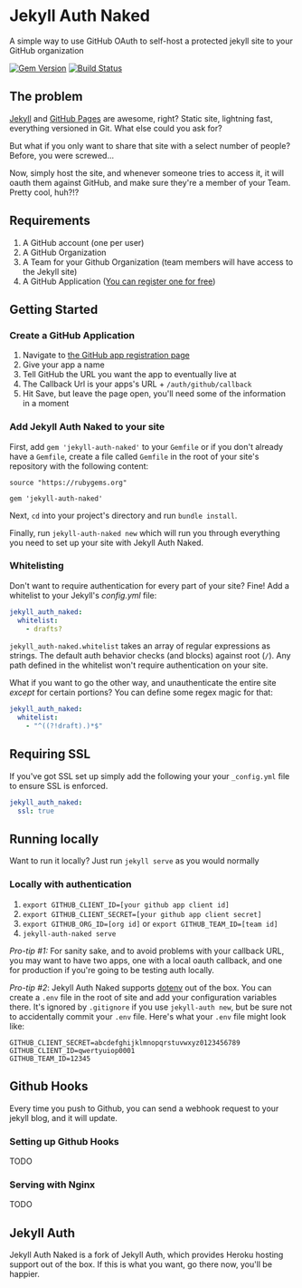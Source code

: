 # Jekyll Auth Naked

A simple way to use GitHub OAuth to self-host a protected jekyll site
 to your GitHub organization

[![Gem Version](https://badge.fury.io/rb/jekyll-auth-naked.png)](http://badge.fury.io/rb/jekyll-auth-naked)
[![Build Status](https://travis-ci.org/jasonm23/jekyll-auth-naked.png?branch=master)](https://travis-ci.org/jasonm23/jekyll-auth-naked)

## The problem

[Jekyll](http://github.com/mojombo/jekyll) and
[GitHub Pages](http://pages.github.com) are awesome, right? Static
site, lightning fast, everything versioned in Git. What else could you
ask for?

But what if you only want to share that site with a select number of
people? Before, you were screwed...

Now, simply host the site, and whenever someone tries to access it, it
will oauth them against GitHub, and make sure they're a member of your
Team. Pretty cool, huh?!?

## Requirements

1. A GitHub account (one per user)
2. A GitHub Organization
3. A Team for your Github Organization (team members will have access to the Jekyll site)
3. A GitHub Application ([You can register one for free](https://github.com/settings/applications/new))

## Getting Started

### Create a GitHub Application

1. Navigate to [the GitHub app registration page](https://github.com/settings/applications/new)
2. Give your app a name
3. Tell GitHub the URL you want the app to eventually live at
4. The Callback Url is your apps's URL + `/auth/github/callback`
5. Hit Save, but leave the page open, you'll need some of the information in a moment

### Add Jekyll Auth Naked to your site

First, add `gem 'jekyll-auth-naked'` to your `Gemfile` or if you don't
already have a `Gemfile`, create a file called `Gemfile` in the root
of your site's repository with the following content:

```
source "https://rubygems.org"

gem 'jekyll-auth-naked'
```

Next, `cd` into your project's directory and run `bundle install`.

Finally, run `jekyll-auth-naked new` which will run you through
everything you need to set up your site with Jekyll Auth Naked.

### Whitelisting

Don't want to require authentication for every part of your site?
Fine! Add a whitelist to your Jekyll's *_config.yml_* file:

```yaml
jekyll_auth_naked:
  whitelist:
    - drafts?
```

`jekyll_auth-naked.whitelist` takes an array of regular expressions as
strings. The default auth behavior checks (and blocks) against root
(`/`). Any path defined in the whitelist won't require authentication
on your site.

What if you want to go the other way, and unauthenticate the entire
site _except_ for certain portions? You can define some regex magic
for that:

```yaml
jekyll_auth_naked:
  whitelist:
    - "^((?!draft).)*$"
```

## Requiring SSL

If you've got SSL set up simply add the following your your
`_config.yml` file to ensure SSL is enforced.

```yaml
jekyll_auth_naked:
  ssl: true
```

## Running locally

Want to run it locally? Just run `jekyll serve` as you would normally

### Locally with authentication

1. `export GITHUB_CLIENT_ID=[your github app client id]`
2. `export GITHUB_CLIENT_SECRET=[your github app client secret]`
3. `export GITHUB_ORG_ID=[org id]` or `export GITHUB_TEAM_ID=[team id]`
4. `jekyll-auth-naked serve`

*Pro-tip #1:* For sanity sake, and to avoid problems with your
 callback URL, you may want to have two apps, one with a local oauth
 callback, and one for production if you're going to be testing auth
 locally.

*Pro-tip #2*: Jekyll Auth Naked supports
 [dotenv](https://github.com/bkeepers/dotenv) out of the box. You can
 create a `.env` file in the root of site and add your configuration
 variables there. It's ignored by `.gitignore` if you use `jekyll-auth
 new`, but be sure not to accidentally commit your `.env` file. Here's
 what your `.env` file might look like:

```
GITHUB_CLIENT_SECRET=abcdefghijklmnopqrstuvwxyz0123456789
GITHUB_CLIENT_ID=qwertyuiop0001
GITHUB_TEAM_ID=12345
```

## Github Hooks

Every time you push to Github, you can send a webhook request to your
jekyll blog, and it will update.

### Setting up Github Hooks

TODO

### Serving with Nginx

TODO

## Jekyll Auth

Jekyll Auth Naked is a fork of Jekyll Auth, which provides Heroku
hosting support out of the box. If this is what you want, go there
now, you'll be happier.
